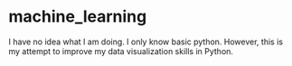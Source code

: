 # machine_learning
I have no idea what I am doing. I only know basic python.
However, this is my attempt to improve my data visualization skills in Python. 
